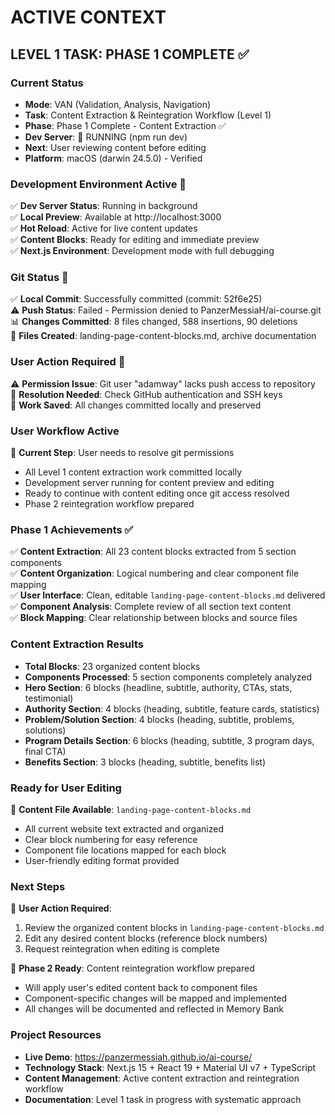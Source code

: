 # ACTIVE CONTEXT

## LEVEL 1 TASK: PHASE 1 COMPLETE ✅

### Current Status
- **Mode**: VAN (Validation, Analysis, Navigation)
- **Task**: Content Extraction & Reintegration Workflow (Level 1)
- **Phase**: Phase 1 Complete - Content Extraction ✅
- **Dev Server**: 🚀 RUNNING (npm run dev)
- **Next**: User reviewing content before editing
- **Platform**: macOS (darwin 24.5.0) - Verified

### Development Environment Active 🚀
✅ **Dev Server Status**: Running in background  
✅ **Local Preview**: Available at http://localhost:3000  
✅ **Hot Reload**: Active for live content updates  
✅ **Content Blocks**: Ready for editing and immediate preview  
✅ **Next.js Environment**: Development mode with full debugging  

### Git Status 📝
✅ **Local Commit**: Successfully committed (commit: 52f6e25)  
⚠️ **Push Status**: Failed - Permission denied to PanzerMessiaH/ai-course.git  
📊 **Changes Committed**: 8 files changed, 588 insertions, 90 deletions  
📁 **Files Created**: landing-page-content-blocks.md, archive documentation  

### User Action Required 🔑
⚠️ **Permission Issue**: Git user "adamway" lacks push access to repository  
🔧 **Resolution Needed**: Check GitHub authentication and SSH keys  
💾 **Work Saved**: All changes committed locally and preserved  

### User Workflow Active
📝 **Current Step**: User needs to resolve git permissions  
- All Level 1 content extraction work committed locally
- Development server running for content preview and editing
- Ready to continue with content editing once git access resolved
- Phase 2 reintegration workflow prepared

### Phase 1 Achievements ✅
✅ **Content Extraction**: All 23 content blocks extracted from 5 section components  
✅ **Content Organization**: Logical numbering and clear component file mapping  
✅ **User Interface**: Clean, editable `landing-page-content-blocks.md` delivered  
✅ **Component Analysis**: Complete review of all section text content  
✅ **Block Mapping**: Clear relationship between blocks and source files  

### Content Extraction Results
- **Total Blocks**: 23 organized content blocks
- **Components Processed**: 5 section components completely analyzed
- **Hero Section**: 6 blocks (headline, subtitle, authority, CTAs, stats, testimonial)
- **Authority Section**: 4 blocks (heading, subtitle, feature cards, statistics)
- **Problem/Solution Section**: 4 blocks (heading, subtitle, problems, solutions)
- **Program Details Section**: 6 blocks (heading, subtitle, 3 program days, final CTA)
- **Benefits Section**: 3 blocks (heading, subtitle, benefits list)

### Ready for User Editing
📝 **Content File Available**: `landing-page-content-blocks.md`
- All current website text extracted and organized
- Clear block numbering for easy reference
- Component file locations mapped for each block
- User-friendly editing format provided

### Next Steps
🎯 **User Action Required**:
1. Review the organized content blocks in `landing-page-content-blocks.md`
2. Edit any desired content blocks (reference block numbers)
3. Request reintegration when editing is complete

🔄 **Phase 2 Ready**: Content reintegration workflow prepared
- Will apply user's edited content back to component files
- Component-specific changes will be mapped and implemented
- All changes will be documented and reflected in Memory Bank

### Project Resources
- **Live Demo**: https://panzermessiah.github.io/ai-course/
- **Technology Stack**: Next.js 15 + React 19 + Material UI v7 + TypeScript
- **Content Management**: Active content extraction and reintegration workflow
- **Documentation**: Level 1 task in progress with systematic approach
